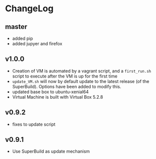 # ChangeLog

## master
- added pip
- added jupyer and firefox

## v1.0.0
- Creation of VM is automated by a vagrant script, and a `first_run.sh` script to execute after the VM is up for the first time
- `update_VM.sh` will now by default update to the latest release (of the SuperBuild). Options have been added to modify this.
- updated base box to ubuntu-xenial64
- Virtual Machine is built with Virtual Box 5.2.8

## v0.9.2
- fixes to update script

## v0.9.1
-  Use SuperBuild as update mechanism
